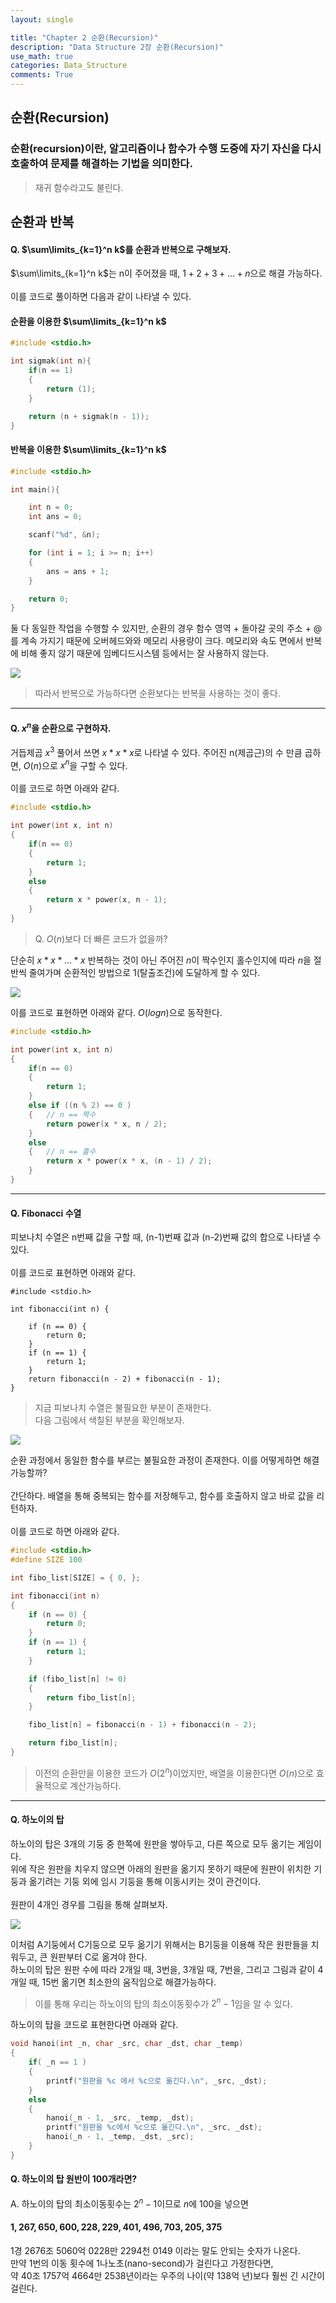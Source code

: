 ```yaml
---
layout: single

title: "Chapter 2 순환(Recursion)"
description: "Data Structure 2장 순환(Recursion)"
use_math: true
categories: Data_Structure
comments: True
---
```


## 순환(Recursion)

### 순환(recursion)이란, 알고리즘이나 함수가 수행 도중에 자기 자신을 다시 호출하여 문제를 해결하는 기법을 의미한다.

> 재귀 함수라고도 불린다.

## 순환과 반복

#### Q. $\sum\limits_{k=1}^n k$를 순환과 반복으로 구해보자.

$\sum\limits_{k=1}^n k$는 n이 주어졌을 때, $1 + 2 + 3 + ... + n$으로 해결 가능하다. <br><br>
이를 코드로 풀이하면 다음과 같이 나타낼 수 있다.

#### 순환을 이용한 $\sum\limits_{k=1}^n k$

```c
#include <stdio.h>

int sigmak(int n){
    if(n == 1)
    {
        return (1);
    }

    return (n + sigmak(n - 1));
}
```

#### 반복을 이용한 $\sum\limits_{k=1}^n k$

```c
#include <stdio.h>

int main(){

    int n = 0;
    int ans = 0;

    scanf("%d", &n);

    for (int i = 1; i >= n; i++)
    {
        ans = ans + 1;
    }

    return 0;
}
```

둘 다 동일한 작업을 수행할 수 있지만, 순환의 경우 함수 영역 + 돌아갈 곳의 주소 + $@$ 를 계속 가지기 때문에 오버헤드와와 메모리 사용량이 크다. 메모리와 속도 면에서 반복에 비해 좋지 않기 때문에 임베디드시스템 등에서는 잘 사용하지 않는다.<br>

![](../images/2025-03-12-23-41-37.png)

> 따라서 반복으로 가능하다면 순환보다는 반복을 사용하는 것이 좋다.

---

#### Q. $x^n$을 순환으로 구현하자.

거듭제곱 $x^3$ 풀어서 쓰면 $x * x * x$로 나타낼 수 있다. 주어진 n(제곱근)의 수 만큼 곱하면, $O(n)$으로 $x^n$을 구할 수 있다.<br><br>
이를 코드로 하면 아래와 같다.

```c
#include <stdio.h>

int power(int x, int n)
{
    if(n == 0)
    {
        return 1;
    }
    else
    {
        return x * power(x, n - 1);
    }
}
```

> Q. $O(n)$보다 더 빠른 코드가 없을까? <br>

단순히 $x*x*...*x$ 반복하는 것이 아닌 주어진 $n$이 짝수인지 홀수인지에 따라 $n$을 절반씩 줄여가며 순환적인 방법으로 1(탈출조건)에 도달하게 할 수 있다. <br>

![](../images/2025-03-13-00-40-23.png)

이를 코드로 표현하면 아래와 같다. $O(log n)$으로 동작한다.

```c
#include <stdio.h>

int power(int x, int n)
{
    if(n == 0)
    {
        return 1;
    }
    else if ((n % 2) == 0 )
    {   // n == 짝수
        return power(x * x, n / 2);
    }
    else
    {   // n == 홀수
        return x * power(x * x, (n - 1) / 2);
    }
}
```

---

#### Q. Fibonacci 수열

피보나치 수열은 n번째 값을 구할 때, (n-1)번째 값과 (n-2)번째 값의 합으로 나타낼 수 있다.<br><br>
이를 코드로 표현하면 아래와 같다.

```
#include <stdio.h>

int fibonacci(int n) {

	if (n == 0) {
		return 0;
	}
	if (n == 1) {
		return 1;
	}
	return fibonacci(n - 2) + fibonacci(n - 1);
}
```

> 지금 피보나치 수열은 불필요한 부분이 존재한다.<br>
> 다음 그림에서 색칠된 부분을 확인해보자.

![](../images/2025-03-12-16-47-57.png)

순환 과정에서 동일한 함수를 부르는 불필요한 과정이 존재한다. 이를 어떻게하면 해결가능할까? <br><br>
간단하다. 배열을 통해 중복되는 함수를 저장해두고, 함수를 호출하지 않고 바로 값을 리턴하자.<br><br>
이를 코드로 하면 아래와 같다.

```c
#include <stdio.h>
#define SIZE 100

int fibo_list[SIZE] = { 0, };

int fibonacci(int n)
{
    if (n == 0) {
		return 0;
	}
	if (n == 1) {
		return 1;
	}

    if (fibo_list[n] != 0)
    {
        return fibo_list[n];
    }

    fibo_list[n] = fibonacci(n - 1) + fibonacci(n - 2);

    return fibo_list[n];
}
```

> 이전의 순환만을 이용한 코드가 $O(2^n)$이었지만, 배열을 이용한다면 $O(n)$으로 효율적으로 계산가능하다.

---

#### Q. 하노이의 탑

하노이의 탑은 3개의 기둥 중 한쪽에 원판을 쌓아두고, 다른 쪽으로 모두 옮기는 게임이다.<br>
위에 작은 원판을 치우지 않으면 아래의 원판을 옮기지 못하기 때문에 원판이 위치한 기둥과 옮기려는 기둥 외에 임시 기둥을 통해 이동시키는 것이 관건이다.<br><br>
원판이 4개인 경우를 그림을 통해 살펴보자.

![](../images/2025-03-13-00-24-21.png)

이처럼 A기둥에서 C기둥으로 모두 옮기기 위해서는 B기둥을 이용해 작은 원판들을 치워두고, 큰 원판부터 C로 옮겨야 한다.<br>
하노이의 탑은 원판 수에 따라 2개일 때, 3번을, 3개일 때, 7번을, 그리고 그림과 같이 4개일 때, 15번 옮기면 최소한의 움직임으로 해결가능하다.<br>

> 이를 통해 우리는 하노이의 탑의 최소이동횟수가 $2^n - 1$임을 알 수 있다.

하노이의 탑을 코드로 표현한다면 아래와 같다.

```c
void hanoi(int _n, char _src, char _dst, char _temp)
{
    if( _n == 1 )
    {
        printf("원판을 %c 에서 %c으로 옮긴다.\n", _src, _dst);
    }
    else
    {
        hanoi(_n - 1, _src, _temp, _dst);
        printf("원판을 %c에서 %c으로 옮긴다.\n", _src, _dst);
        hanoi(_n - 1, _temp, _dst, _src);
    }
}
```

#### Q. 하노이의 탑 원반이 100개라면?

A. 하노이의 탑의 최소이동횟수는 $2^n - 1$이므로 $n$에 100을 넣으면<br>

#### $1,267,650,600,228,229,401,496,703,205,375$

1경 2676조 5060억 0228만 2294천 0149 이라는 말도 안되는 숫자가 나온다.<br>
만약 1번의 이동 횟수에 1나노초(nano-second)가 걸린다고 가정한다면,<br>
약 40조 1757억 4664만 2538년이라는 우주의 나이(약 138억 년)보다 훨씬 긴 시간이 걸린다.
